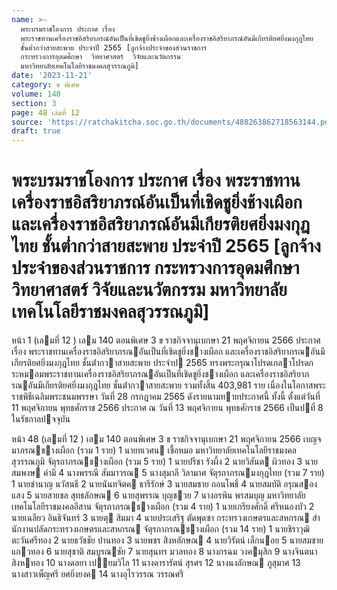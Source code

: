 ```yaml
---
name: >-
  พระบรมราชโองการ ประกาศ เรื่อง
  พระราชทานเครื่องราชอิสริยาภรณ์อันเป็นที่เชิดชูยิ่งช้างเผือกและเครื่องราชอิสริยาภรณ์อันมีเกียรติยศยิ่งมงกุฎไทย
  ชั้นต่ำกว่าสายสะพาย ประจำปี 2565 [ลูกจ้างประจำของส่วนราชการ
  กระทรวงการอุดมศึกษา  วิทยาศาสตร์  วิจัยและนวัตกรรม
  มหาวิทยาลัยเทคโนโลยีราชมงคลสุวรรณภูมิ]
date: '2023-11-21'
category: ข พิเศษ
volume: 140
section: 3
page: 48 เล่มที่ 12
source: 'https://ratchakitcha.soc.go.th/documents/488263862718563144.pdf'
draft: true
---
```


# พระบรมราชโองการ ประกาศ เรื่อง พระราชทานเครื่องราชอิสริยาภรณ์อันเป็นที่เชิดชูยิ่งช้างเผือกและเครื่องราชอิสริยาภรณ์อันมีเกียรติยศยิ่งมงกุฎไทย ชั้นต่ำกว่าสายสะพาย ประจำปี 2565 [ลูกจ้างประจำของส่วนราชการ กระทรวงการอุดมศึกษา  วิทยาศาสตร์  วิจัยและนวัตกรรม มหาวิทยาลัยเทคโนโลยีราชมงคลสุวรรณภูมิ]

หน้า 1 (เลมที่ 12 ) เลม 140 ตอนพิเศษ 3 ข ราชกิจจานุเบกษา 21 พฤศจิกายน 2566 ประกาศ เรื่อง พระราชทานเครื่องราชอิสริยาภรณอันเป็นที่เชิดชูยิ่งชางเผือก และเครื่องราชอิสริยาภรณอันมีเกียรติยศยิ่งมงกุฎไทย ชั้นต่ํากวาสายสะพาย ประจําป 2565 ทรงพระกรุณาโปรดเกลาโปรดกระหมอมพระราชทานเครื่องราชอิสริยาภรณอันเป็นที่เชิดชูยิ่งชางเผือก และเครื่องราชอิสริยาภรณอันมีเกียรติยศยิ่งมงกุฎไทย ชั้นต่ํากวาสายสะพาย รวมทั้งสิ้น 403,981 ราย เนื่องในโอกาสพระราชพิธีเฉลิมพระชนมพรรษา วันที่ 28 กรกฎาคม 2565 ดังรายนามทายประกาศนี้ ทั้งนี้ ตั้งแต่วันที่ 11 พฤศจิกายน พุทธศักราช 2566 ประกาศ ณ วันที่ 13 พฤศจิกายน พุทธศักราช 2566 เป็นปที่ 8 ในรัชกาลปจจุบัน

หน้า 48 (เลมที่ 12 ) เลม 140 ตอนพิเศษ 3 ข ราชกิจจานุเบกษา 21 พฤศจิกายน 2566 เบญจมาภรณชางเผือก (รวม 1 ราย) 1 นายทเวศน เชื้อหมอ มหาวิทยาลัยเทคโนโลยีราชมงคลสุวรรณภูมิ จัตุรถาภรณชางเผือก (รวม 5 ราย) 1 นายปรีชา รังผึ้ง 2 นายวิสันต ผิวทอง 3 นายสมพงษ คํามี 4 นางพรรณี สัมมาวรณ 5 นางสุมาลี วิลามาศ จัตุรถาภรณมงกุฎไทย (รวม 7 ราย) 1 นายชํานาญ นวัสนธี 2 นายนันทจิตค ธารีรักษ์ 3 นายสมชาย ถอนโพธิ์ 4 นายสมบัติ อรุณสองแสง 5 นายสายชล สุทธลักษณ 6 นายสุพรรณ บุญชวย 7 นางอรพิน พรสมบุญ มหาวิทยาลัยเทคโนโลยีราชมงคลอีสาน จัตุรถาภรณชางเผือก (รวม 4 ราย) 1 นายเกรียงศักดิ์ ศรีหนองบัว 2 นายเฉลียว อินธิจันทร์ 3 นายตุ สิมมา 4 นายประเสริฐ ตัดพุดซา กระทรวงเกษตรและสหกรณ สํานักงานปลัดกระทรวงเกษตรและสหกรณ จัตุรถาภรณชางเผือก (รวม 14 ราย) 1 นายชิราวุฒิ ตะวันศรีทอง 2 นายธวัชชัย ปานทอง 3 นายพชร สิงหลักษณ 4 นายวิรัตน์ เล็กนอย 5 นายสมชาย แกวทอง 6 นายสุชาติ สมบูรณชัย 7 นายสุนทร มวลทอง 8 นางกรฉม วงคมุสิก 9 นางจินตนา สิงหทอง 10 นางดลยา เปยมวิไล 11 นางดารารัตน์ สุรศร 12 นางนงลักษณ ภูสุมาศ 13 นางสาวเพ็ญศรี ยศยิ่งยงค 14 นางอุไรวรรณ วรรณศรี
